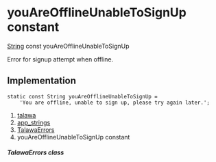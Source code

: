 
<div>

# youAreOfflineUnableToSignUp constant

</div>


[String](https://api.flutter.dev/flutter/dart-core/String-class.html)
const youAreOfflineUnableToSignUp



Error for signup attempt when offline.



## Implementation

``` language-dart
static const String youAreOfflineUnableToSignUp =
    'You are offline, unable to sign up, please try again later.';
```







1.  [talawa](../../index.html)
2.  [app_strings](../../constants_app_strings/)
3.  [TalawaErrors](../../constants_app_strings/TalawaErrors-class.html)
4.  youAreOfflineUnableToSignUp constant

##### TalawaErrors class







